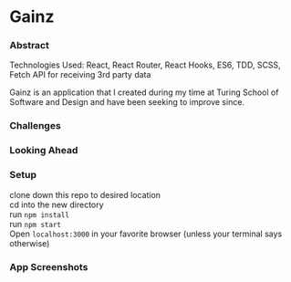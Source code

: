 # Gainz

### Abstract

Technologies Used: React, React Router, React Hooks, ES6, TDD, SCSS, Fetch API for receiving 3rd party data

Gainz is an application that I created during my time at Turing School of Software and Design and have been seeking to improve since.

### Challenges

### Looking Ahead

### Setup

clone down this repo to desired location  
cd into the new directory  
run `npm install`  
run `npm start`  
Open `localhost:3000` in your favorite browser (unless your terminal says otherwise)

### App Screenshots
